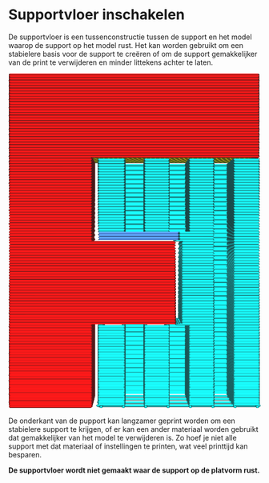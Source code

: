 Supportvloer inschakelen
====
De supportvloer is een tussenconstructie tussen de support en het model waarop de support op het model rust. Het kan worden gebruikt om een ​​stabielere basis voor de support te creëren of om de support gemakkelijker van de print te verwijderen en minder littekens achter te laten.

<!--screenshot {
"image_path": "support_bottom_enable.png",
"modellen": [{"script": "f3.scad"}],
"camerapositie": [0, 134, 20],
"instellingen": {
    "support_enable": waar,
    "support_bottom_enable": true
},
"kleuren": 64
}-->
![De onderkant van de support is gekleurd in een donkerdere tint blauw](../../../articles/images/support_bottom_enable.png)

De onderkant van de pupport kan langzamer geprint worden om een ​​stabielere support te krijgen, of er kan een ander materiaal worden gebruikt dat gemakkelijker van het model te verwijderen is. Zo hoef je niet alle support met dat materiaal of instellingen te printen, wat veel printtijd kan besparen.

**De supportvloer wordt niet gemaakt waar de support op de platvorm rust.**
